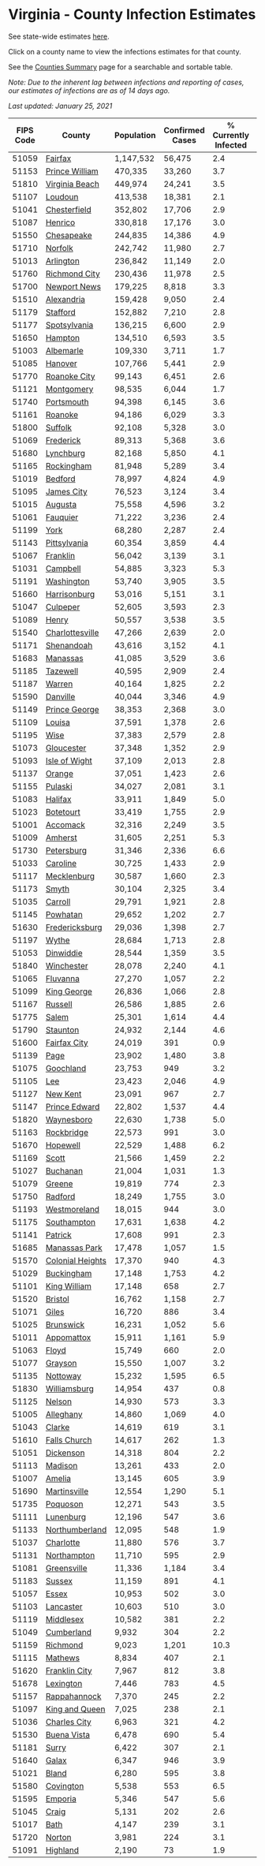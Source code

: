 # Virginia - County Infection Estimates

See state-wide estimates [here](/infections/us-va).

Click on a county name to view the infections estimates for that county.

See the [Counties Summary](/infections/summary-counties) page for a searchable and sortable table.

*Note: Due to the inherent lag between infections and reporting of cases, our estimates of infections are as of 14 days ago.*

*Last updated: January 25, 2021*

|   FIPS Code |                               County |   Population |   Confirmed Cases |   % Currently Infected |   % Total Infected |
|-------------|--------------------------------------|--------------|-------------------|------------------------|--------------------|
|       51059 |                   [Fairfax](fairfax) |    1,147,532 |            56,475 |                    2.4 |               18.0 |
|       51153 |     [Prince William](prince-william) |      470,335 |            33,260 |                    3.7 |               25.2 |
|       51810 |     [Virginia Beach](virginia-beach) |      449,974 |            24,241 |                    3.5 |               17.1 |
|       51107 |                   [Loudoun](loudoun) |      413,538 |            18,381 |                    2.1 |               15.2 |
|       51041 |         [Chesterfield](chesterfield) |      352,802 |            17,706 |                    2.9 |               16.8 |
|       51087 |                   [Henrico](henrico) |      330,818 |            17,176 |                    3.0 |               17.6 |
|       51550 |             [Chesapeake](chesapeake) |      244,835 |            14,386 |                    4.9 |               18.4 |
|       51710 |                   [Norfolk](norfolk) |      242,742 |            11,980 |                    2.7 |               16.0 |
|       51013 |               [Arlington](arlington) |      236,842 |            11,149 |                    2.0 |               17.3 |
|       51760 |       [Richmond City](richmond-city) |      230,436 |            11,978 |                    2.5 |               17.7 |
|       51700 |         [Newport News](newport-news) |      179,225 |             8,818 |                    3.3 |               15.4 |
|       51510 |             [Alexandria](alexandria) |      159,428 |             9,050 |                    2.4 |               21.2 |
|       51179 |                 [Stafford](stafford) |      152,882 |             7,210 |                    2.8 |               15.7 |
|       51177 |         [Spotsylvania](spotsylvania) |      136,215 |             6,600 |                    2.9 |               16.0 |
|       51650 |                   [Hampton](hampton) |      134,510 |             6,593 |                    3.5 |               15.4 |
|       51003 |               [Albemarle](albemarle) |      109,330 |             3,711 |                    1.7 |               11.1 |
|       51085 |                   [Hanover](hanover) |      107,766 |             5,441 |                    2.9 |               16.2 |
|       51770 |         [Roanoke City](roanoke-city) |       99,143 |             6,451 |                    2.6 |               20.2 |
|       51121 |             [Montgomery](montgomery) |       98,535 |             6,044 |                    1.7 |               18.9 |
|       51740 |             [Portsmouth](portsmouth) |       94,398 |             6,145 |                    3.6 |               21.3 |
|       51161 |                   [Roanoke](roanoke) |       94,186 |             6,029 |                    3.3 |               19.7 |
|       51800 |                   [Suffolk](suffolk) |       92,108 |             5,328 |                    3.0 |               18.9 |
|       51069 |               [Frederick](frederick) |       89,313 |             5,368 |                    3.6 |               18.9 |
|       51680 |               [Lynchburg](lynchburg) |       82,168 |             5,850 |                    4.1 |               21.7 |
|       51165 |             [Rockingham](rockingham) |       81,948 |             5,289 |                    3.4 |               21.7 |
|       51019 |                   [Bedford](bedford) |       78,997 |             4,824 |                    4.9 |               18.5 |
|       51095 |             [James City](james-city) |       76,523 |             3,124 |                    3.4 |               13.4 |
|       51015 |                   [Augusta](augusta) |       75,558 |             4,596 |                    3.2 |               18.9 |
|       51061 |                 [Fauquier](fauquier) |       71,222 |             3,236 |                    2.4 |               15.3 |
|       51199 |                         [York](york) |       68,280 |             2,287 |                    2.4 |               10.5 |
|       51143 |         [Pittsylvania](pittsylvania) |       60,354 |             3,859 |                    4.4 |               19.7 |
|       51067 |                 [Franklin](franklin) |       56,042 |             3,139 |                    3.1 |               17.0 |
|       51031 |                 [Campbell](campbell) |       54,885 |             3,323 |                    5.3 |               18.3 |
|       51191 |             [Washington](washington) |       53,740 |             3,905 |                    3.5 |               22.3 |
|       51660 |         [Harrisonburg](harrisonburg) |       53,016 |             5,151 |                    3.1 |               35.0 |
|       51047 |                 [Culpeper](culpeper) |       52,605 |             3,593 |                    2.3 |               24.4 |
|       51089 |                       [Henry](henry) |       50,557 |             3,538 |                    3.5 |               22.0 |
|       51540 |   [Charlottesville](charlottesville) |       47,266 |             2,639 |                    2.0 |               18.1 |
|       51171 |             [Shenandoah](shenandoah) |       43,616 |             3,152 |                    4.1 |               24.4 |
|       51683 |                 [Manassas](manassas) |       41,085 |             3,529 |                    3.6 |               33.7 |
|       51185 |                 [Tazewell](tazewell) |       40,595 |             2,909 |                    2.4 |               22.1 |
|       51187 |                     [Warren](warren) |       40,164 |             1,825 |                    2.2 |               14.9 |
|       51590 |                 [Danville](danville) |       40,044 |             3,346 |                    4.9 |               25.7 |
|       51149 |       [Prince George](prince-george) |       38,353 |             2,368 |                    3.0 |               19.3 |
|       51109 |                     [Louisa](louisa) |       37,591 |             1,378 |                    2.6 |               11.8 |
|       51195 |                         [Wise](wise) |       37,383 |             2,579 |                    2.8 |               21.4 |
|       51073 |             [Gloucester](gloucester) |       37,348 |             1,352 |                    2.9 |               11.3 |
|       51093 |       [Isle of Wight](isle-of-wight) |       37,109 |             2,013 |                    2.8 |               17.9 |
|       51137 |                     [Orange](orange) |       37,051 |             1,423 |                    2.6 |               12.5 |
|       51155 |                   [Pulaski](pulaski) |       34,027 |             2,081 |                    3.1 |               18.5 |
|       51083 |                   [Halifax](halifax) |       33,911 |             1,849 |                    5.0 |               16.9 |
|       51023 |               [Botetourt](botetourt) |       33,419 |             1,755 |                    2.9 |               16.4 |
|       51001 |                 [Accomack](accomack) |       32,316 |             2,249 |                    3.5 |               29.2 |
|       51009 |                   [Amherst](amherst) |       31,605 |             2,251 |                    5.3 |               21.3 |
|       51730 |             [Petersburg](petersburg) |       31,346 |             2,336 |                    6.6 |               23.8 |
|       51033 |                 [Caroline](caroline) |       30,725 |             1,433 |                    2.9 |               15.0 |
|       51117 |           [Mecklenburg](mecklenburg) |       30,587 |             1,660 |                    2.3 |               18.8 |
|       51173 |                       [Smyth](smyth) |       30,104 |             2,325 |                    3.4 |               23.7 |
|       51035 |                   [Carroll](carroll) |       29,791 |             1,921 |                    2.8 |               20.7 |
|       51145 |                 [Powhatan](powhatan) |       29,652 |             1,202 |                    2.7 |               12.8 |
|       51630 |     [Fredericksburg](fredericksburg) |       29,036 |             1,398 |                    2.7 |               16.2 |
|       51197 |                       [Wythe](wythe) |       28,684 |             1,713 |                    2.8 |               18.4 |
|       51053 |               [Dinwiddie](dinwiddie) |       28,544 |             1,359 |                    3.5 |               15.1 |
|       51840 |             [Winchester](winchester) |       28,078 |             2,240 |                    4.1 |               25.3 |
|       51065 |                 [Fluvanna](fluvanna) |       27,270 |             1,057 |                    2.2 |               13.2 |
|       51099 |           [King George](king-george) |       26,836 |             1,066 |                    2.8 |               12.8 |
|       51167 |                   [Russell](russell) |       26,586 |             1,885 |                    2.6 |               21.8 |
|       51775 |                       [Salem](salem) |       25,301 |             1,614 |                    4.4 |               19.9 |
|       51790 |                 [Staunton](staunton) |       24,932 |             2,144 |                    4.6 |               26.6 |
|       51600 |         [Fairfax City](fairfax-city) |       24,019 |               391 |                    0.9 |                5.8 |
|       51139 |                         [Page](page) |       23,902 |             1,480 |                    3.8 |               21.5 |
|       51075 |               [Goochland](goochland) |       23,753 |               949 |                    3.2 |               13.7 |
|       51105 |                           [Lee](lee) |       23,423 |             2,046 |                    4.9 |               26.4 |
|       51127 |                 [New Kent](new-kent) |       23,091 |               967 |                    2.7 |               13.2 |
|       51147 |       [Prince Edward](prince-edward) |       22,802 |             1,537 |                    4.4 |               22.4 |
|       51820 |             [Waynesboro](waynesboro) |       22,630 |             1,738 |                    5.0 |               23.9 |
|       51163 |             [Rockbridge](rockbridge) |       22,573 |               991 |                    3.0 |               13.2 |
|       51670 |                 [Hopewell](hopewell) |       22,529 |             1,488 |                    6.2 |               21.2 |
|       51169 |                       [Scott](scott) |       21,566 |             1,459 |                    2.2 |               20.6 |
|       51027 |                 [Buchanan](buchanan) |       21,004 |             1,031 |                    1.3 |               15.2 |
|       51079 |                     [Greene](greene) |       19,819 |               774 |                    2.3 |               12.4 |
|       51750 |                   [Radford](radford) |       18,249 |             1,755 |                    3.0 |               29.9 |
|       51193 |         [Westmoreland](westmoreland) |       18,015 |               944 |                    3.0 |               17.0 |
|       51175 |           [Southampton](southampton) |       17,631 |             1,638 |                    4.2 |               31.4 |
|       51141 |                   [Patrick](patrick) |       17,608 |               991 |                    2.3 |               17.5 |
|       51685 |       [Manassas Park](manassas-park) |       17,478 |             1,057 |                    1.5 |               23.7 |
|       51570 | [Colonial Heights](colonial-heights) |       17,370 |               940 |                    4.3 |               18.4 |
|       51029 |             [Buckingham](buckingham) |       17,148 |             1,753 |                    4.2 |               38.2 |
|       51101 |         [King William](king-william) |       17,148 |               658 |                    2.7 |               12.1 |
|       51520 |                   [Bristol](bristol) |       16,762 |             1,158 |                    2.7 |               21.1 |
|       51071 |                       [Giles](giles) |       16,720 |               886 |                    3.4 |               16.3 |
|       51025 |               [Brunswick](brunswick) |       16,231 |             1,052 |                    5.6 |               20.1 |
|       51011 |             [Appomattox](appomattox) |       15,911 |             1,161 |                    5.9 |               22.6 |
|       51063 |                       [Floyd](floyd) |       15,749 |               660 |                    2.0 |               13.0 |
|       51077 |                   [Grayson](grayson) |       15,550 |             1,007 |                    3.2 |               20.6 |
|       51135 |                 [Nottoway](nottoway) |       15,232 |             1,595 |                    6.5 |               32.6 |
|       51830 |         [Williamsburg](williamsburg) |       14,954 |               437 |                    0.8 |               10.1 |
|       51125 |                     [Nelson](nelson) |       14,930 |               573 |                    3.3 |               11.9 |
|       51005 |               [Alleghany](alleghany) |       14,860 |             1,069 |                    4.0 |               22.1 |
|       51043 |                     [Clarke](clarke) |       14,619 |               619 |                    3.1 |               12.7 |
|       51610 |         [Falls Church](falls-church) |       14,617 |               262 |                    1.3 |                7.2 |
|       51051 |               [Dickenson](dickenson) |       14,318 |               804 |                    2.2 |               17.2 |
|       51113 |                   [Madison](madison) |       13,261 |               433 |                    2.0 |               10.6 |
|       51007 |                     [Amelia](amelia) |       13,145 |               605 |                    3.9 |               14.4 |
|       51690 |         [Martinsville](martinsville) |       12,554 |             1,290 |                    5.1 |               32.5 |
|       51735 |                 [Poquoson](poquoson) |       12,271 |               543 |                    3.5 |               13.3 |
|       51111 |               [Lunenburg](lunenburg) |       12,196 |               547 |                    3.6 |               13.8 |
|       51133 |     [Northumberland](northumberland) |       12,095 |               548 |                    1.9 |               14.4 |
|       51037 |               [Charlotte](charlotte) |       11,880 |               576 |                    3.7 |               14.9 |
|       51131 |           [Northampton](northampton) |       11,710 |               595 |                    2.9 |               21.4 |
|       51081 |           [Greensville](greensville) |       11,336 |             1,184 |                    3.4 |               36.6 |
|       51183 |                     [Sussex](sussex) |       11,159 |               891 |                    4.1 |               28.2 |
|       51057 |                       [Essex](essex) |       10,953 |               502 |                    3.0 |               15.3 |
|       51103 |               [Lancaster](lancaster) |       10,603 |               510 |                    3.0 |               14.7 |
|       51119 |               [Middlesex](middlesex) |       10,582 |               381 |                    2.2 |               11.3 |
|       51049 |             [Cumberland](cumberland) |        9,932 |               304 |                    2.2 |               10.2 |
|       51159 |                 [Richmond](richmond) |        9,023 |             1,201 |                   10.3 |               51.0 |
|       51115 |                   [Mathews](mathews) |        8,834 |               407 |                    2.1 |               14.0 |
|       51620 |       [Franklin City](franklin-city) |        7,967 |               812 |                    3.8 |               32.9 |
|       51678 |               [Lexington](lexington) |        7,446 |               783 |                    4.5 |               31.6 |
|       51157 |         [Rappahannock](rappahannock) |        7,370 |               245 |                    2.2 |               10.4 |
|       51097 |     [King and Queen](king-and-queen) |        7,025 |               238 |                    2.1 |               10.9 |
|       51036 |         [Charles City](charles-city) |        6,963 |               321 |                    4.2 |               15.5 |
|       51530 |           [Buena Vista](buena-vista) |        6,478 |               690 |                    5.4 |               32.4 |
|       51181 |                       [Surry](surry) |        6,422 |               307 |                    2.1 |               15.1 |
|       51640 |                       [Galax](galax) |        6,347 |               946 |                    3.9 |               51.9 |
|       51021 |                       [Bland](bland) |        6,280 |               595 |                    3.8 |               29.1 |
|       51580 |               [Covington](covington) |        5,538 |               553 |                    6.5 |               30.2 |
|       51595 |                   [Emporia](emporia) |        5,346 |               547 |                    5.6 |               35.8 |
|       51045 |                       [Craig](craig) |        5,131 |               202 |                    2.6 |               12.2 |
|       51017 |                         [Bath](bath) |        4,147 |               239 |                    3.1 |               17.5 |
|       51720 |                     [Norton](norton) |        3,981 |               224 |                    3.1 |               17.9 |
|       51091 |                 [Highland](highland) |        2,190 |                73 |                    1.9 |               10.6 |